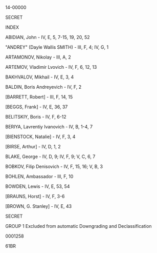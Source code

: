 14-00000

SECRET

INDEX

ABIDIAN, John - IV, E, 5, 7-15, 19, 20, 52

"ANDREY" (Dayle Wallis SMITH) - III, F, 4; IV, G, 1

ARTAMONOV, Nikolay - III, A, 2

ARTEMOV, Vladimir Lvovich - IV, F, 6, 12, 13

BAKHVALOV, Mikhail - IV, E, 3, 4

BALDIN, Boris Andreyevich - IV, F, 2

[BARRETT, Robert] - III, F, 14, 15

[BEGGS, Frank] - IV, E, 36, 37

BELITSKIY, Boris - IV, F, 6-12

BERIYA, Lavrentiy Ivanovich - IV, B, 1-4, 7

[BIENSTOCK, Natalie] - IV, F, 3, 4

[BIRSE, Arthur] - IV, D, 1, 2

BLAKE, George - IV, D, 9; IV, F, 9; V, C, 6, 7

BOBKOV, Filip Denisovich - IV, F, 15, 16; V, B, 3

BOHLEN, Ambassador - III, F, 10

BOWDEN, Lewis - IV, E, 53, 54

[BRAUNS, Horst] - IV, F, 3-6

[BROWN, G. Stanley] - IV, E, 43

SECRET

GROUP 1
Excluded from automatic
Downgrading and
Declassification

0001258

61BR
